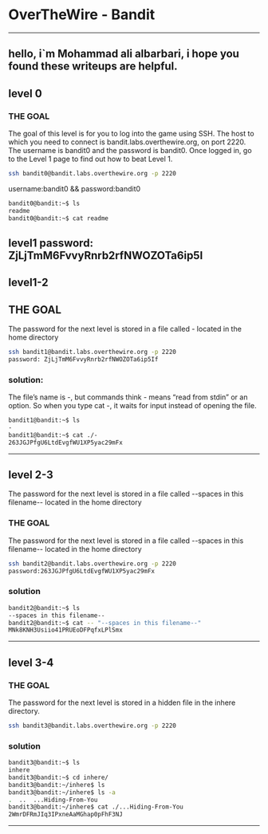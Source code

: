 # OverTheWire - Bandit
---
hello, i`m Mohammad ali albarbari, i hope you found these writeups are helpful.
---
## level 0
### THE GOAL
The goal of this level is for you to log into the game using SSH. The host to which you need to connect is bandit.labs.overthewire.org, on port 2220. The username is bandit0 and the password is bandit0. Once logged in, go to the Level 1 page to find out how to beat Level 1.
```bash
ssh bandit0@bandit.labs.overthewire.org -p 2220
```
username:bandit0 && password:bandit0
```bash
bandit0@bandit:~$ ls
readme
bandit0@bandit:~$ cat readme
```
level1 password:  ZjLjTmM6FvvyRnrb2rfNWOZOTa6ip5I
---
## level1-2
## THE GOAL
The password for the next level is stored in a file called - located in the home directory

```bash
ssh bandit1@bandit.labs.overthewire.org -p 2220
password: ZjLjTmM6FvvyRnrb2rfNWOZOTa6ip5If
```
### solution:
The file’s name is -, but commands think - means “read from stdin” or an option.
So when you type cat -, it waits for input instead of opening the file.
```bash 
bandit1@bandit:~$ ls
-
bandit1@bandit:~$ cat ./-
263JGJPfgU6LtdEvgfWU1XP5yac29mFx
```
---
## level 2-3
The password for the next level is stored in a file called --spaces in this filename-- located in the home directory
### THE GOAL
The password for the next level is stored in a file called --spaces in this filename-- located in the home directory
```bash
ssh bandit2@bandit.labs.overthewire.org -p 2220
password:263JGJPfgU6LtdEvgfWU1XP5yac29mFx
```
### solution 
```bash
bandit2@bandit:~$ ls
--spaces in this filename--
bandit2@bandit:~$ cat -- "--spaces in this filename--"
MNk8KNH3Usiio41PRUEoDFPqfxLPlSmx
```
---
##  level 3-4
### THE GOAL
The password for the next level is stored in a hidden file in the inhere directory.
```bash
ssh bandit3@bandit.labs.overthewire.org -p 2220
```
### solution
```bash
bandit3@bandit:~$ ls
inhere
bandit3@bandit:~$ cd inhere/
bandit3@bandit:~/inhere$ ls
bandit3@bandit:~/inhere$ ls -a
.  ..  ...Hiding-From-You
bandit3@bandit:~/inhere$ cat ./...Hiding-From-You 
2WmrDFRmJIq3IPxneAaMGhap0pFhF3NJ
```
---











